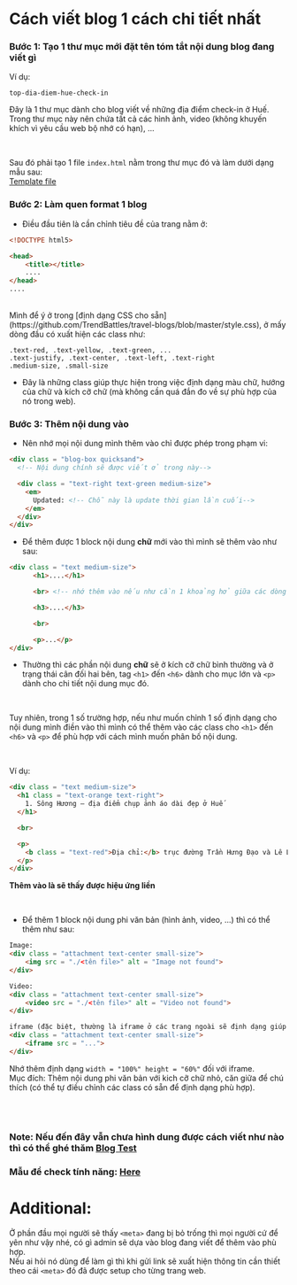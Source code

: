 # Cách viết blog 1 cách chi tiết nhất


### Bước 1: Tạo 1 thư mục mới đặt tên tóm tắt nội dung blog đang viết gì

Ví dụ:
```
top-dia-diem-hue-check-in
```
Đây là 1 thư mục dành cho blog viết về những địa điểm check-in ở Huế. Trong thư mục này nên chứa tất cả các hình ảnh, video (không khuyến khích vì yêu cầu web bộ nhớ có hạn), ...

<br>

Sau đó phải tạo 1 file `index.html` nằm trong thư mục đó và làm dưới dạng mẫu sau:
<br>
[Template file](https://github.com/TrendBattles/travel-blogs/blob/master/template.html)


### Bước 2: Làm quen format 1 blog
- Điều đầu tiên là cần chỉnh tiêu đề của trang nằm ở:

```html
<!DOCTYPE html5>

<head>
    <title></title>
    ....
</head>
....
```
<br>
Mình để ý ở trong [định dạng CSS cho sẵn](https://github.com/TrendBattles/travel-blogs/blob/master/style.css), ở mấy dòng đầu có xuất hiện các class như:

```
.text-red, .text-yellow, .text-green, ...
.text-justify, .text-center, .text-left, .text-right
.medium-size, .small-size
```
- Đây là những class giúp thực hiện trong việc định dạng màu chữ, hướng của chữ và kích cỡ chữ (mà không cần quá đắn đo về sự phù hợp của nó trong web).


### Bước 3: Thêm nội dung vào
- Nên nhớ mọi nội dung mình thêm vào chỉ được phép trong phạm vi:
```html
<div class = "blog-box quicksand">
  <!-- Nội dung chính sẽ được viết ở trong này-->

  <div class = "text-right text-green medium-size">
    <em>
      Updated: <!-- Chỗ này là update thời gian lần cuối-->
    </em>
  </div>
</div>
```
- Để thêm được 1 block nội dung **chữ** mới vào thì mình sẽ thêm vào như sau:
```html
<div class = "text medium-size">
      <h1>....</h1>

      <br> <!-- nhớ thêm vào nếu như cần 1 khoảng hở giữa các dòng chữ -->

      <h3>....</h3>

      <br>

      <p>...</p>
</div>
```
- Thường thì các phần nội dung **chữ** sẽ ở kích cỡ chữ bình thường và ở trạng thái cân đối hai bên, tag ```<h1>``` đến ```<h6>``` dành cho mục lớn và ```<p>``` dành cho chi tiết nội dung mục đó.

<br>

Tuy nhiên, trong 1 số trường hợp, nếu như muốn chỉnh 1 số định dạng cho nội dung mình điền vào thì mình có thể thêm vào các class cho ```<h1>``` đến ```<h6>``` và ```<p>``` để phù hợp với cách mình muốn phân bố nội dung.

<br>

Ví dụ:
```html
<div class = "text medium-size">
  <h1 class = "text-orange text-right">
    1. Sông Hương – địa điểm chụp ảnh áo dài đẹp ở Huế
  </h1>

  <br>

  <p>
    <b class = "text-red">Địa chỉ:</b> trục đường Trần Hưng Đạo và Lê Lợi, trung tâm thành phố Huế
  </p>
</div>
```
**Thêm vào là sẽ thấy được hiệu ứng liền**

<br>

- Để thêm 1 block nội dung phi văn bản (hình ảnh, video, ...) thì có thể thêm như sau:
```html
Image:
<div class = "attachment text-center small-size">   
    <img src = "./<tên file>" alt = "Image not found">
</div>

Video:
<div class = "attachment text-center small-size">   
    <video src = "./<tên file>" alt = "Video not found">
</div>

iframe (đặc biệt, thường là iframe ở các trang ngoài sẽ định dạng giúp mình sẵn rồi):
<div class = "attachment text-center small-size">   
    <iframe src = "...">
</div>
```
Nhớ thêm định dạng ```width = "100%" height = "60%"``` đối với iframe.
<br>
Mục đích: Thêm nội dung phi văn bản với kich cỡ chữ nhỏ, căn giữa để chú thích (có thể tự điều chỉnh các class có sẵn để định dạng phù hợp).

<br> <br>
### Note: Nếu đến đây vẫn chưa hình dung được cách viết như nào thì có thể ghé thăm [Blog Test](https://github.com/TrendBattles/travel-blogs/blob/master/blog-frame-test)
### Mẫu để check tính năng: [Here](https://trendbattles.github.io/travel-blogs/blog-frame-test/)


# Additional:
Ở phần đầu mọi người sẽ thấy ```<meta>``` đang bị bỏ trống thì mọi người cứ để yên như vậy nhé, có gì admin sẽ dựa vào blog đang viết để thêm vào phù hợp.
<br>
Nếu ai hỏi nó dùng để làm gì thì khi gửi link sẽ xuất hiện thông tin cần thiết theo cái ```<meta>``` đó đã được setup cho từng trang web.
